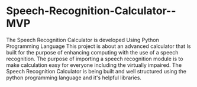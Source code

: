 # Speech-Recognition-Calculator--MVP
The Speech Recognition Calculator is developed Using Python Programming Language This project is about an advanced calculator that Is built for the purpose of enhancing computing with the use of a speech recognition. 
The purpose of importing a speech recognition module is to make calculation easy for everyone including the virtually impaired. 
The Speech Recognition Calculator is being built and well structured using the python programming language and it's helpful libraries.


